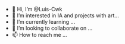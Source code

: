 - 👋 Hi, I’m @Luis-Cwk
- 👀 I’m interested in IA and projects with art...
- 🌱 I’m currently learning ...
- 💞️ I’m looking to collaborate on ...
- 📫 How to reach me ...

<!---
Luis-Cwk/Luis-Cwk is a ✨ special ✨ repository because its `README.md` (this file) appears on your GitHub profile.
You can click the Preview link to take a look at your changes.
--->

